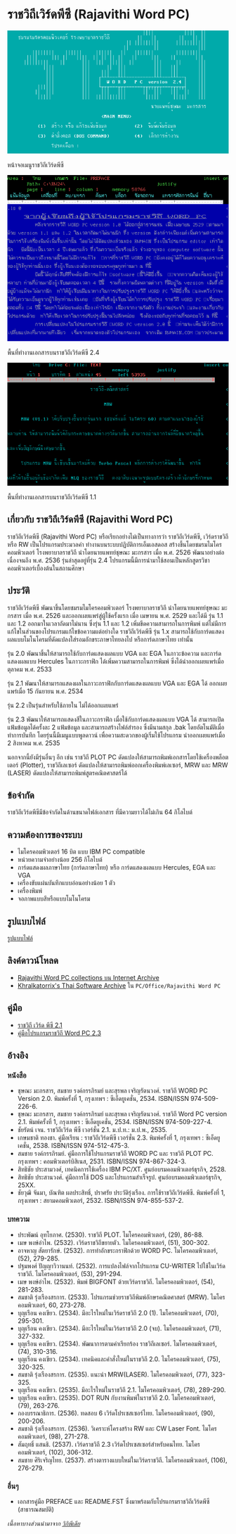 # ราชวิถีเวิร์ดพีซี (Rajavithi Word PC)

![RW2.4_rw](./resources/rw2.4_rw.png)

หน้าจอเมนูราชวิถีเวิร์ดพีซี

![RW2.4_rwmain](./resources/rw2.4_rwmain.png)

พื้นที่ทำงานเอกสารบนราชวิถีเวิร์ดพีซี 2.4

![RW1.1_rwmain](./resources/rw1.1_rwmain.png)

พื้นที่ทำงานเอกสารบนราชวิถีเวิร์ดพีซี 1.1

## เกี่ยวกับ ราชวิถีเวิร์ดพีซี (Rajavithi Word PC)

ราชวิถีเวิร์ดพีซี (Rajavithi Word PC) หรือเรียกอย่างไม่เป็นทางการว่า ราชวิถีเวิร์ดพีซี, เวิร์ดราชวิถี หรือ RW เป็นโปรแกรมประมวลคำ ทำงานบนระบบปฏิบัติการเอ็มเอสดอส สร้างขึ้นโดยชมรมไมโครคอมพิวเตอร์ โรงพยาบาลราชวิถี นำโดยนายแพทย์ชุษณะ มะกรสาร เมื่อ พ.ศ. 2526 พัฒนาอย่างต่อเนื่องจนถึง พ.ศ. 2536 รุ่นล่าสุดอยู่ที่รุ่น 2.4 โปรแกรมนี้มีการนำมาใช้สอนเป็นหลักสูตรวิชาคอมพิวเตอร์เบื้องต้นในสถานศึกษา

## ประวัติ

ราชวิถีเวิร์ดพีซี พัฒนาขึ้นโดยชมรมไมโครคอมพิวเตอร์ โรงพยาบาลราชวิถี นำโดยนายแพทย์ชุษณะ มะกรสาร เมื่อ พ.ศ. 2526 และออกเผยแพร่สู่ผู้ใช้ครั้งแรก เมื่อ เมษายน พ.ศ. 2529 และได้มี รุ่น 1.1 และ 1.2 ออกมาในเวลาถัดมาไม่นาน ซึ่งรุ่น 1.1 และ 1.2 เพิ่มขีดความสามารถในการพิมพ์ แต่ไม่มีการแก้ไขในส่วนของโปรแกรมแก้ไขข้อความแต่อย่างใด
ราชวิถีเวิร์ดพีซี รุ่น 1.x สามารถใช้กับการ์ดแสดงผลแบบโมโนโครมที่ดัดแปลงใส่รอมอักขระภาษาไทยลงไป หรือการ์ดภาษาไทย เท่านั้น

รุ่น 2.0 พัฒนาขึ้นให้สามารถใช้กับการ์ดแสดงผลแบบ VGA และ EGA ในภาวะข้อความ และการ์ดแสดงผลแบบ Hercules ในภาวะกราฟิก ได้เพิ่มความสามารถในการพิมพ์ ซึ่งได้นำออกเผยแพร่เมื่อ ตุลาคม พ.ศ. 2533

รุ่น 2.1 พัฒนาให้สามารถแสดงผลในภาวะกราฟิกกับการ์ดแสดงผลแบบ VGA และ EGA ได้ ออกเผยแพร่เมื่อ 15 กันยายน พ.ศ. 2534

รุ่น 2.2 เป็นรุ่นสำหรับใช้ภายใน ไม่ได้ออกเผยแพร่

รุ่น 2.3 พัฒนาให้สามารถแสดงสีในภาวะกราฟิก เมื่อใช้กับการ์ดแสดงผลแบบ VGA ได้ สามารถเปิดแฟ้มข้อมูลได้ครั้งละ 2 แฟ้มข้อมูล และสามารถสร้างไฟล์สำรอง ซึ่งมีนามสกุล .bak โดยอัตโนมัติเมื่อทำการบันทึก โดยรุ่นนี้มีเมนูแบบพูลดาวน์ เพื่อความสะดวกของผู้เริ่มใช้โปรแกรม  นำออกเผยแพร่เมื่อ 2 สิงหาคม พ.ศ. 2535

นอกจากนี้ยังมีรุ่นอื่นๆ อีก เช่น ราชวิถี PLOT PC ดัดแปลงให้สามารถพิมพ์เอกสารโดยใช้เครื่องพล็อตเตอร์ (Plotter), ราชวิถีเลเซอร์ ดัดแปลงให้สามารถพิมพ์ออกเครื่องพิมพ์เลเซอร์, MRW และ MRW (LASER) ดัดแปลงให้สามารถพิมพ์สูตรคณิตศาสตร์ได้

## ข้อจำกัด

ราชวิถีเวิร์ดพีซีมีข้อจำกัดในด้านขนาดไฟล์เอกสาร ที่มีความยาวได้ไม่เกิน 64 กิโลไบต์

## ความต้องการของระบบ

* ไมโครคอมพิวเตอร์ 16 บิต แบบ IBM PC compatible
* หน่วยความจำอย่างน้อย 256 กิโลไบต์
* การ์ดแสดงผลภาษาไทย (การ์ดภาษาไทย) หรือ การ์ดแสดงผลแบบ Hercules, EGA และ VGA
* เครื่องขับแผ่นบันทึกแบบอ่อนอย่างน้อย 1 ตัว
* เครื่องพิมพ์
* จอภาพแบบสีหรือแบบโมโนโครม

## รูปแบบไฟล์

[รูปแบบไฟล์](fmt_Rajavithi_Word_PC.md)

## ลิงค์ดาวน์โหลด

* [Rajavithi Word PC collections บน Internet Archive](https://archive.org/details/rajavithi-word-pc)
* [Khralkatorrix's Thai Software Archive](https://mega.nz/folder/n9MDlbhB#33wlBLjLgh_tTo7NVkcxRQ) ใน `PC/Office/Rajavithi Word PC`

## คู่มือ

* [ราชวิถี เวิร์ด พีซี 2.1](https://archive.org/details/rajavithi-word-pc-2.1-manual)
* [คู่มือโปรแกรมราชวิถี Word PC 2.3](https://archive.org/details/rajavithi-word-pc-2.3-manual)

## อ้างอิง

### หนังสือ

* ชุษณะ มะกรสาร, สมชาย รงค์กรรภิรมย์ และสุรพล เจริญรัตนวงศ์. ราชวิถี WORD PC Version 2.0. พิมพ์ครั้งที่ 1, กรุงเทพฯ : ซีเอ็ดยูเคชั่น, 2534. ISBN/ISSN 974-509-226-6.
* ชุษณะ มะกรสาร, สมชาย รงค์กรรภิรมย์ และสุรพล เจริญรัตนวงศ์. ราชวิถี Word PC version 2.1. พิมพ์ครั้งที่ 1, กรุงเทพฯ : ซีเอ็ดยูเคชั่น, 2534. ISBN/ISSN 974-509-227-4.
* ชัยรัตน์ เจน. ราชวิถีเวิร์ด พีซี เวอร์ชั่น 2.1. ม.ป.ท.: ม.ป.พ., 2535.
* เกษมชาติ ทองชา. คู่มือเรียน : ราชวิถีเวิร์ดพีซี เวอร์ชั่น 2.3. พิมพ์ครั้งที่ 1, กรุงเทพฯ : ซีเอ็ดยูเคชั่น, 2538. ISBN/ISSN 974-512-475-3.
* สมชาย รงค์กรรภิรมย์. คู่มือการใช้โปรแกรมราชวิถี WORD PC และ ราชวิถี PLOT PC. กรุงเทพฯ : คอมพิวเตอร์บิสิเนส, 2531. ISBN/ISSN 974-867-324-3.
* สิทธิชัย ประสามวงศ์, เทคนิคการใช้เครื่อง IBM PC/XT. ศูนย์อบรมคอมพิวเตอร์ธุรกิจ, 2528.
* สิทธิชัย ประสานวงศ์. คู่มือการใช้ DOS และโปรแกรมสำเร็จรูป. ศูนย์อบรมคอมพิวเตอร์ธุรกิจ, 25XX.
* ชัยวุฒิ จันมา, บัณฑิต ผลประสิทธิ์, ปราศรัย ประวัติรุ่งเรือง. การใช้ราชวิถีเวิร์ดพีซี. พิมพ์ครั้งที่ 1, กรุงเทพฯ : สยามคอมพิวเตอร์, 2532. ISBN/ISSN 974-855-537-2.

### บทความ

* ประพัฒน์ อุทโยภาศ. (2530). ราชวิถี PLOT. ไมโครคอมพิวเตอร์, (29), 86-88.
* เมษ พงษ์อำไพ. (2532). เวิร์ดราชวิถีขยายตัว. ไมโครคอมพิวเตอร์, (51), 300-302.
* อาจหาญ สัตยารักษ์. (2532). การทำอักขระกราฟิกด้วย WORD PC. ไมโครคอมพิวเตอร์, (52), 279-285.
* ปฐมพงศ์ ปัญญาวิวานนท์. (2532). การแปลงไฟล์จากโปรแกรม CU-WRITER ไปใช้ในเวิร์ดราชวิถี. ไมโครคอมพิวเตอร์, (53), 291-294.
* เมษ พงษ์อำไพ. (2532). พิมพ์ BIGFONT ด้วยเวิร์ดราชวิถี. ไมโครคอมพิวเตอร์, (54), 281-283.
* สมชาติ รุ่งเรืองสรการ. (2533). โปรแกรมช่วยราชวิถีพิมพ์อักษรคณิตศาสตร์ (MRW). ไมโครคอมพิวเตอร์, 60, 273-278.
* บุญเรือน คงเขียว. (2534). มีอะไรใหม่ในเวิร์ดราชวิถี 2.0 (1). ไมโครคอมพิวเตอร์, (70), 295-301.
* บุญเรือน คงเขียว. (2534). มีอะไรใหม่ในเวิร์ดราชวิถี 2.0 (จบ). ไมโครคอมพิวเตอร์, (71), 327-332.
* บุญเรือน คงเขียว. (2534). พัฒนาการตามคำเรียกร้อง ราชวิถีเลเซอร์. ไมโครคอมพิวเตอร์, (74), 310-316.
* บุญเรือน คงเขียว. (2534). เทคนิคและคำสั่งใหม่ในราชวิถี 2.0. ไมโครคอมพิวเตอร์, (75), 320-325.
* สมชาติ รุ่งเรืองสรการ. (2535). แนะนำ MRW(LASER). ไมโครคอมพิวเตอร์, (77), 323-325.
* บุญเรือน คงเขียว. (2535). มีอะไรใหม่ในราชวิถี 2.1. ไมโครคอมพิวเตอร์, (78), 289-290.
* บุญเรือน คงเขียว. (2535). DOT RUN กับงานพิมพ์ในราชวิถี 2.0. ไมโครคอมพิวเตอร์, (79), 263-276.
* กองบรรณาธิการ. (2536). ทดสอบ 6 เวิร์ดโปรเซสเซอร์ไทย. ไมโครคอมพิวเตอร์, (90), 200-206.
* สมชาติ รุ่งเรืองสรการ. (2536). วิเคราะห์โครงสร้าง RW และ CW Laser Font. ไมโครคอมพิวเตอร์, (98), 271-278.
* สัมฤทธิ์ แสนธิ. (2537). เวิร์ดราชวิถี 2.3 เวิร์ดโปรเซสเซอร์สำหรับคนไทย. ไมโครคอมพิวเตอร์, (102), 306-312.
* สมชาย ศิริเจริญไทย. (2537). สร้างตารางแบบใหม่ในเวิร์ดราชวิถี. ไมโครคอมพิวเตอร์, (106), 276-279.

### อื่นๆ

* เอกสารคู่มือ PREFACE และ README.FST ซึ่งมาพร้อมกับโปรแกรมราชวิถีเวิร์ดพีซี (สาธารณสมบัติ)

_เนื้อหาบางส่วนนำมาจาก [วิกิพีเดีย](https://th.wikipedia.org/wiki/%E0%B8%A3%E0%B8%B2%E0%B8%8A%E0%B8%A7%E0%B8%B4%E0%B8%96%E0%B8%B5%E0%B9%80%E0%B8%A7%E0%B8%B4%E0%B8%A3%E0%B9%8C%E0%B8%94%E0%B8%9E%E0%B8%B5%E0%B8%8B%E0%B8%B5)_
